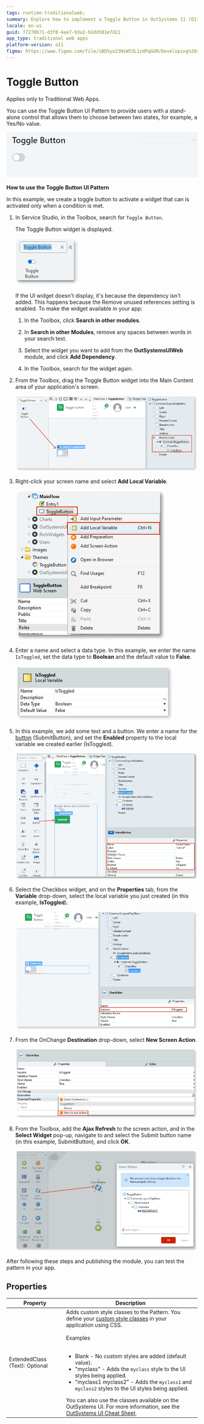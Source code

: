 ```yaml
---
tags: runtime-traditionalweb; 
summary: Explore how to implement a Toggle Button in OutSystems 11 (O11) for Traditional Web Apps to manage two-state user interactions.
locale: en-us
guid: 77270b71-d3f8-4ae7-93a2-92dd501e7d21
app_type: traditional web apps
platform-version: o11
figma: https://www.figma.com/file/iBD5yo23NiW53L1zdPqGGM/Developing%20an%20Application?node-id=237:7
---
```


# Toggle Button

<div class="info" markdown="1">

Applies only to Traditional Web Apps.

</div>

You can use the Toggle Button UI Pattern to provide users with a stand-alone control that allows them to choose between two states, for example, a Yes/No value.

![Screenshot of the Toggle Button UI Pattern in a Traditional Web App](images/togglebutton-2-ss.png "Toggle Button UI Pattern")

**How to use the Toggle Button UI Pattern**

In this example, we create a toggle button to activate a widget that can is activated only when a condition is met.

1. In Service Studio, in the Toolbox, search for `Toggle Button`.

    The Toggle Button widget is displayed.

    ![Service Studio displaying the Toggle Button widget in the Toolbox](images/togglebutton-6-ss.png "Toggle Button Widget in Service Studio")

    If the UI widget doesn't display, it's because the dependency isn't added. This happens because the Remove unused references setting is enabled. To make the widget available in your app:

    1. In the Toolbox, click **Search in other modules**.

    1. In **Search in other Modules**, remove any spaces between words in your search text.
    
    1. Select the widget you want to add from the **OutSystemsUIWeb** module, and click **Add Dependency**. 
    
    1. In the Toolbox, search for the widget again.

1. From the Toolbox, drag the Toggle Button widget into the Main Content area of your application's screen.

    ![Dragging the Toggle Button widget into the Main Content area of an application's screen](images/togglebutton-7-ss.png "Dragging Toggle Button Widget")

1. Right-click your screen name and select **Add Local Variable**.

    ![Adding a new local variable to the screen in Service Studio](images/togglebutton-8-ss.png "Adding Local Variable")

1. Enter a name and select a data type. In this example, we enter the name `IsToggled`, set the data type to **Boolean** and the default value to **False**.

    ![Setting properties for the local variable 'IsToggled' with a Boolean data type and default value False](images/togglebutton-9-ss.png "Setting Local Variable Properties")

1. In this example, we add some text and a button. We enter a name for the [button](<../../../../../ref/lang/auto/class-button-widget.md>) (SubmitButton), and set the **Enabled** property to the local variable we created earlier (IsToggled).

    ![Configuring the Submit button to be enabled based on the 'IsToggled' local variable state](images/togglebutton-11-ss.png "Configuring Submit Button")

1. Select the Checkbox widget, and on the **Properties** tab, from the **Variable** drop-down, select the local variable you just created (in this example, **IsToggled**).

    ![Selecting the local variable 'IsToggled' for the Checkbox widget in the Properties tab](images/togglebutton-10-ss.png "Selecting Checkbox Variable") 

1. From the OnChange **Destination** drop-down, select **New Screen Action**.

    ![Setting the OnChange destination to a new screen action for the Toggle Button](images/togglebutton-12-ss.png "Setting OnChange Destination") 

1. From the Toolbox, add the **Ajax Refresh** to the screen action, and in the **Select Widget** pop-up, navigate to and select the Submit button name (in this example, SubmitButton), and click **OK**.

    ![Adding an Ajax Refresh to the screen action and selecting the Submit button for refresh](images/togglebutton-13-ss.png "Adding Ajax Refresh to Screen Action") 

After following these steps and publishing the module, you can test the pattern in your app.

## Properties

| **Property** | **Description** |
|---|---|
| ExtendedClass (Text): Optional | Adds custom style classes to the Pattern. You define your [custom style classes](../../../look-feel/css.md) in your application using CSS.<br/><br/>Examples<br/><br/> <ul><li>Blank - No custom styles are added (default value).</li><li>"myclass" - Adds the ``myclass`` style to the UI styles being applied.</li><li>"myclass1 myclass2" - Adds the ``myclass1`` and ``myclass2`` styles to the UI styles being applied.</li></ul>You can also use the classes available on the OutSystems UI. For more information, see the [OutSystems UI Cheat Sheet](https://outsystemsui.outsystems.com/OutSystemsUIWebsite/CheatSheet). |

